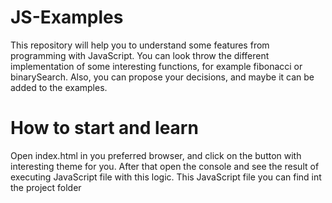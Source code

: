 # JS-Examples

This repository will help you to understand some features from programming with JavaScript. You can look throw the different implementation of some interesting functions, for example fibonacci or binarySearch. Also, you can propose your decisions, and maybe it can be added to the examples.

# How to start and learn

Open index.html in you preferred browser, and click on the button with interesting theme for you. After that open the console and see the result of executing JavaScript file with this logic. This JavaScript file you can find int the project folder 

